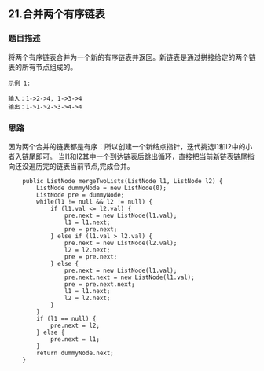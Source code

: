## 21.合并两个有序链表

### 题目描述
将两个有序链表合并为一个新的有序链表并返回。新链表是通过拼接给定的两个链表的所有节点组成的。 

```
示例 1:

输入：1->2->4, 1->3->4
输出：1->1->2->3->4->4

```

### 思路
因为两个合并的链表都是有序：所以创建一个新结点指针，迭代挑选l1和l2中的小者入链尾即可。
当l1和l2其中一个到达链表后跳出循环，直接把当前新链表链尾指向还没遍历完的链表当前节点,完成合并。

```   
    public ListNode mergeTwoLists(ListNode l1, ListNode l2) {
        ListNode dummyNode = new ListNode(0);
        ListNode pre = dummyNode;
        while(l1 != null && l2 != null) {
            if (l1.val <= l2.val) {
                pre.next = new ListNode(l1.val);
                l1 = l1.next;
                pre = pre.next;
            } else if (l1.val > l2.val) {
                pre.next = new ListNode(l2.val);
                l2 = l2.next;
                pre = pre.next;
            } else {
                pre.next = new ListNode(l1.val);
                pre.next.next = new ListNode(l1.val);
                pre = pre.next.next;
                l1 = l1.next;
                l2 = l2.next;
            }
        }
        if (l1 == null) {
            pre.next = l2;
        } else {
            pre.next = l1;
        }
        return dummyNode.next;
    }
```

